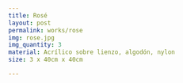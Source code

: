```yaml
---
title: Rosé
layout: post
permalink: works/rose
img: rose.jpg
img_quantity: 3
material: Acrílico sobre lienzo, algodón, nylon
size: 3 x 40cm x 40cm

---
```

